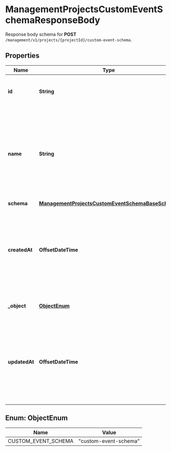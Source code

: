 

# ManagementProjectsCustomEventSchemaResponseBody

Response body schema for **POST** `/management/v1/projects/{projectId}/custom-event-schema`.

## Properties

| Name | Type | Description | Notes |
|------------ | ------------- | ------------- | -------------|
|**id** | **String** | Unique identifier of the custom event schema. |  |
|**name** | **String** | User-defined name of the custom event. This is also shown in **Project Settings** &gt; **Event Schema** in the Voucherify Dashboard. |  |
|**schema** | [**ManagementProjectsCustomEventSchemaBaseSchema**](ManagementProjectsCustomEventSchemaBaseSchema.md) |  |  |
|**createdAt** | **OffsetDateTime** | Timestamp representing the date and time when the custom event schema was created. Timestamp is presented in the ISO 8601 format. |  |
|**_object** | [**ObjectEnum**](#ObjectEnum) | The type of the object represented by JSON. |  |
|**updatedAt** | **OffsetDateTime** | Timestamp representing the date and time when the custom event schema was updated. Timestamp is presented in the ISO 8601 format. |  [optional] |



## Enum: ObjectEnum

| Name | Value |
|---- | -----|
| CUSTOM_EVENT_SCHEMA | &quot;custom-event-schema&quot; |



